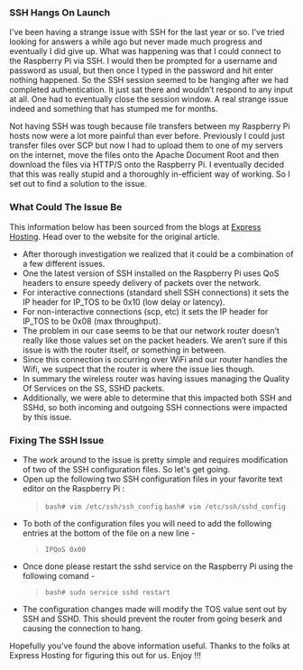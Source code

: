 
### SSH Hangs On Launch

I've been having a strange issue with SSH for the last year or so. I've tried looking for answers a while ago but never made much progress and eventually I did give up. What was happening was that I could connect to the Raspberry Pi via SSH. I would then be prompted for a username and password as usual, but then once I typed in the password and hit enter nothing happened. So the SSH session seemed to be hanging after we had completed authentication. It just sat there and wouldn’t respond to any input at all. One had to eventually close the session window. A real strange issue indeed and something that has stumped me for months. 

Not having SSH was tough because file transfers between my Raspberry Pi hosts now were a lot more painful than ever before. Previously I could just transfer files over SCP but now I had to upload them to one of my servers on the internet, move the files onto the Apache Document Root and then download the files via HTTP/S onto the Raspberry Pi. I eventually decided that this was really stupid and a thoroughly in-efficient way of working. So I set out to find a solution to the issue. 


### What Could The Issue Be

This information below has been sourced from the blogs at [Express Hosting](https://expresshosting.net/ssh-hanging-authentication/). Head over to the website for the original article.

* After thorough investigation we realized that it could be a combination of a few different issues. 
* One the latest version of SSH installed on the Raspberry Pi uses QoS headers to ensure speedy delivery of packets over the network. 
* For interactive connections (standard shell SSH connections) it sets the IP header for IP_TOS to be 0x10 (low delay or latency). 
* For non-interactive connections (scp, etc) it sets the IP header for IP_TOS to be 0x08 (max throughput).
* The problem in our case seems to be that our network router doesn’t really like those values set on the packet headers. We aren’t sure if this issue is with the router itself, or something in between. 
* Since this connection is occurring over WiFi and our router handles the Wifi, we suspect that the router is where the issue lies though.
* In summary the wireless router was having issues managing the Quality Of Services on the SS, SSHD packets. 
* Additionally, we were able to determine that this impacted both SSH and SSHd, so both incoming and outgoing SSH connections were impacted by this issue.


### Fixing The SSH Issue

* The work around to the issue is pretty simple and requires modification of two of the SSH configuration files. So let's get going. 
* Open up the following two SSH configuration files in your favorite text editor on the Raspberry Pi :
  > `bash# vim /etc/ssh/ssh_config`
  > `bash# vim /etc/ssh/sshd_config`
* To both of the configuration files you will need to add the following entries at the bottom of the file on a new line -
  > `IPQoS 0x00`
* Once done please restart the sshd service on the Raspberry Pi using the following comand - 
  > `bash# sudo service sshd restart`
* The configuration changes made will modify the TOS value sent out by SSH and SSHD. This should prevent the router from going beserk and causing the connection to hang. 


Hopefully you've found the above information useful. Thanks to the folks at Express Hosting for figuring this out for us. 
Enjoy !!!


